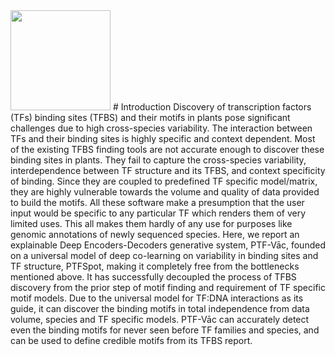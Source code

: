 <img src="(https://github.com/JyotiDes/TF_protein/blob/main/img/Figure%201.tiff)" width="160">
# Introduction
Discovery of transcription factors (TFs) binding sites (TFBS) and their motifs in plants pose significant challenges due to high cross-species variability. The interaction between TFs and their binding sites is highly specific and context dependent. Most of the existing TFBS finding tools are not accurate enough to discover these binding sites in plants. They fail to capture the cross-species variability, interdependence between TF structure and its TFBS, and context specificity of binding. Since they are coupled to predefined TF specific model/matrix, they are highly vulnerable towards the volume and quality of data provided to build the motifs. All these software make a presumption that the user input would be specific to any particular TF which renders them of very limited uses. This all makes them hardly of any use for purposes like genomic annotations of newly sequenced species. Here, we report an explainable Deep Encoders-Decoders generative system, PTF-Vāc, founded on a universal model of deep co-learning on variability in binding sites and TF structure, PTFSpot, making it completely free from the bottlenecks mentioned above. It has successfully decoupled the process of TFBS discovery from the prior step of motif finding and requirement of TF specific motif models. Due to the universal model for TF:DNA interactions as its guide, it can discover the binding motifs in total independence from data volume, species and TF specific models. PTF-Vāc can accurately detect even the binding motifs for never seen before TF families and species, and can be used to define credible motifs from its TFBS report.
